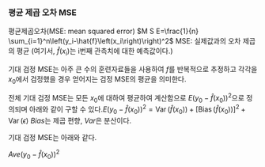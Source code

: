### 평균 제곱 오차 MSE

평균제곱오차(MSE: mean squared error)
 $M S E=\frac{1}{n} \sum_{i=1}^n\left(y_i-\hat{f}\left(x_i\right)\right)^2$
MSE: 실제값과의 오차 제곱의 평균 (여기서, $\hat{f}(x_i)$는 i번째 관측치에 대한 예측값이다.)


기대 검정 MSE는 아주 큰 수의 훈련자료들을 사용하여 $f$를 반복적으로 추정하고 각각을 $x_0$에서 검정했을 경우 얻어지는 검정 MSE의 평균을 의미한다. 

전체 기대 검정 MSE는 모든 $x_0$에 대하여 평균하여 계산함으로  $E\left(y_0-\hat{f}\left(x_0\right)\right)^2$으로 정의되며 아래와 같이 구할 수 있다.$E\left(y_0-\hat{f}\left(x_0\right)\right)^2=\operatorname{Var}\left(\hat{f}\left(x_0\right)\right)+\left[\operatorname{Bias}\left(\hat{f}\left(x_0\right)\right)\right]^2+\operatorname{Var}(\epsilon)$
$Bias$는 제곱 편향, $Var$은 분산이다.

기대 검정 MSE는 아래와 같다.

$Ave(y_0-\hat{f}(x_0))^2$ 